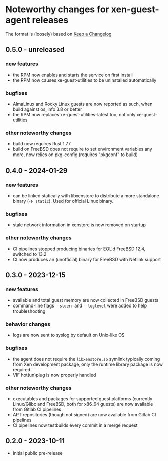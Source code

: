 # Noteworthy changes for xen-guest-agent releases

The format is (loosely) based on [Keep a
Changelog](https://keepachangelog.com/en/1.0.0/)

## 0.5.0 - unreleased

### new features

* the RPM now enables and starts the service on first install
* the RPM now causes xe-guest-utilities to be uninstalled
  automatically

### bugfixes

* AlmaLinux and Rocky Linux guests are now reported as such, when
  build against os_info 3.8 or better
* the RPM now replaces xe-guest-utilities-latest too, not only
  xe-guest-utilities

### other noteworthy changes

* build now requires Rust 1.77
* build on FreeBSD does not require to set environment variables any
  more, now relies on pkg-config (requires "pkgconf" to build)

## 0.4.0 - 2024-01-29

### new features

* can be linked statically with libxenstore to distribute a more
  standalone binary (`-F static`).  Used for official Linux binary.

### bugfixes

* stale network information in xenstore is now removed on startup

### other noteworthy changes

* CI pipelines stopped producing binaries for EOL'd FreeBSD 12.4,
  switched to 13.2
* CI now produces an (unofficial) binary for FreeBSD with Netlink
  support

## 0.3.0 - 2023-12-15

### new features

* available and total guest memory are now collected in FreeBSD guests
* command-line flags `--stderr` and `--loglevel` were added to help
  troubleshooting

### behavior changes

* logs are now sent to syslog by default on Unix-like OS

### bugfixes

* the agent does not require the `libxenstore.so` symlink typically
  coming from Xen development package, only the runtime library
  package is now required
* VIF hot(un)plug is now properly handled

### other noteworthy changes

* executables and packages for supported guest platforms (currently
  Linux/Glibc and FreeBSD, both for x86_64 guests) are now available
  from Gitlab CI pipelines
* APT repositories (though not signed) are now available from Gitlab
  CI pipelines
* CI pipelines now testbuilds every commit in a merge request

## 0.2.0 - 2023-10-11

* initial public pre-release
